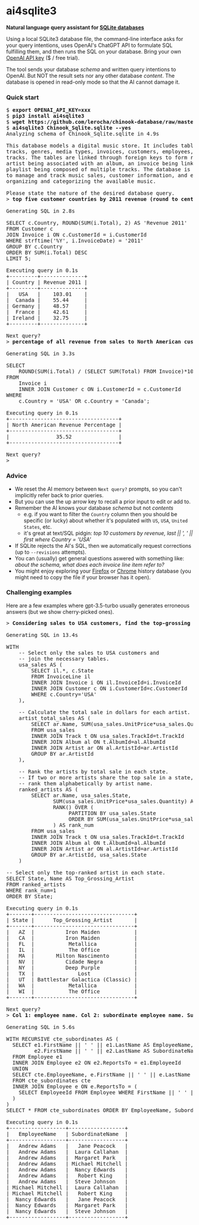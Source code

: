 # ai4sqlite3
**Natural language query assistant for [SQLite databases](https://www.sqlite.org/index.html)**

Using a local SQLite3 database file, the command-line interface asks for your query intentions, uses OpenAI's ChatGPT API to formulate SQL fulfilling them, and then runs the SQL on your database. Bring your own [OpenAI API key](https://www.howtogeek.com/885918/how-to-get-an-openai-api-key/) ($ / free trial).

The tool sends your database *schema* and written query intentions to OpenAI. But NOT the result sets nor any other database *content*. The database is opened in read-only mode so that the AI cannot damage it.

### Quick start

<pre>
$ <b>export OPENAI_API_KEY=xxx</b>
$ <b>pip3 install ai4sqlite3</b>
$ <b>wget https://github.com/lerocha/chinook-database/raw/master/ChinookDatabase/DataSources/Chinook_Sqlite.sqlite</b>
$ <b>ai4sqlite3 Chinook_Sqlite.sqlite --yes</b>
Analyzing schema of Chinook_Sqlite.sqlite in 4.9s 

This database models a digital music store. It includes tables for artists, albums,
tracks, genres, media types, invoices, customers, employees, playlists, and playlist
tracks. The tables are linked through foreign keys to form relationships, such as an
artist being associated with an album, an invoice being linked to a customer, and a
playlist being composed of multiple tracks. The database is designed to enable the store
to manage and track music sales, customer information, and employee records, as well as
organizing and categorizing the available music.

Please state the nature of the desired database query.
> <b>top five customer countries by 2011 revenue (round to cents)</b>

Generating SQL in 2.8s 

SELECT c.Country, ROUND(SUM(i.Total), 2) AS 'Revenue 2011'
FROM Customer c
JOIN Invoice i ON c.CustomerId = i.CustomerId
WHERE strftime('%Y', i.InvoiceDate) = '2011'
GROUP BY c.Country
ORDER BY SUM(i.Total) DESC
LIMIT 5;

Executing query in 0.1s 
+---------+--------------+
| Country | Revenue 2011 |
+---------+--------------+
|   USA   |    103.01    |
|  Canada |    55.44     |
| Germany |    48.57     |
|  France |    42.61     |
| Ireland |    32.75     |
+---------+--------------+

Next query?
> <b>percentage of all revenue from sales to North American customers</b>

Generating SQL in 3.3s 

SELECT 
    ROUND(SUM(i.Total) / (SELECT SUM(Total) FROM Invoice)*100, 2) AS "North American Revenue Percentage"
FROM 
    Invoice i
    INNER JOIN Customer c ON i.CustomerId = c.CustomerId
WHERE 
    c.Country = 'USA' OR c.Country = 'Canada';

Executing query in 0.1s 
+-----------------------------------+
| North American Revenue Percentage |
+-----------------------------------+
|               35.52               |
+-----------------------------------+

Next query?
>
</pre>

### Advice

* We reset the AI memory between `Next query?` prompts, so you can't implicitly refer back to prior queries.
* But you can use the up arrow key to recall a prior input to edit or add to.
* Remember the AI knows your database *schema* but not *contents*
  * e.g. if you want to filter the `Country` column then you should be specific (or lucky) about whether it's populated with `US`, `USA`, `United States`, etc.
  * it's great at text/SQL pidgin: *top 10 customers by revenue, last || ', ' || first where Country = 'USA'*
* If SQLite rejects the AI's SQL, then we automatically request corrections (up to `--revisions` attempts).
* You can (usually) get general questions aswered with something like: *about the schema, what does each invoice line item refer to?*
* You might enjoy exploring your [Firefox](https://www.foxtonforensics.com/browser-history-examiner/firefox-history-location) or [Chrome](https://www.foxtonforensics.com/browser-history-examiner/chrome-history-location) history database (you might need to copy the file if your browser has it open).

### Challenging examples

Here are a few examples where gpt-3.5-turbo usually generates erroneous answers (but we show cherry-picked ones).

<pre>
> <b>Considering sales to USA customers, find the top-grossing artist in each state.</b>

Generating SQL in 13.4s 

WITH 
    -- Select only the sales to USA customers and
    -- join the necessary tables.
    usa_sales AS (
        SELECT il.*, c.State
        FROM InvoiceLine il
        INNER JOIN Invoice i ON il.InvoiceId=i.InvoiceId
        INNER JOIN Customer c ON i.CustomerId=c.CustomerId
        WHERE c.Country='USA'
    ),
 
    -- Calculate the total sale in dollars for each artist.
    artist_total_sales AS (
        SELECT ar.Name, SUM(usa_sales.UnitPrice*usa_sales.Quantity) AS total_sales
        FROM usa_sales
        INNER JOIN Track t ON usa_sales.TrackId=t.TrackId
        INNER JOIN Album al ON t.AlbumId=al.AlbumId
        INNER JOIN Artist ar ON al.ArtistId=ar.ArtistId
        GROUP BY ar.ArtistId
    ),
 
    -- Rank the artists by total sale in each state.
    -- If two or more artists share the top sale in a state,
    -- rank them alphabetically by artist name.
    ranked_artists AS (
        SELECT ar.Name, usa_sales.State,
               SUM(usa_sales.UnitPrice*usa_sales.Quantity) AS state_sales,
               RANK() OVER (
                    PARTITION BY usa_sales.State 
                    ORDER BY SUM(usa_sales.UnitPrice*usa_sales.Quantity) DESC, ar.Name
               ) AS rank_num
        FROM usa_sales
        INNER JOIN Track t ON usa_sales.TrackId=t.TrackId
        INNER JOIN Album al ON t.AlbumId=al.AlbumId
        INNER JOIN Artist ar ON al.ArtistId=ar.ArtistId
        GROUP BY ar.ArtistId, usa_sales.State
    )
 
-- Select only the top-ranked artist in each state.
SELECT State, Name AS Top_Grossing_Artist
FROM ranked_artists
WHERE rank_num=1
ORDER BY State;

Executing query in 0.1s 
+-------+--------------------------------+
| State |      Top_Grossing_Artist       |
+-------+--------------------------------+
|   AZ  |          Iron Maiden           |
|   CA  |          Iron Maiden           |
|   FL  |           Metallica            |
|   IL  |           The Office           |
|   MA  |       Milton Nascimento        |
|   NV  |          Cidade Negra          |
|   NY  |          Deep Purple           |
|   TX  |              Lost              |
|   UT  | Battlestar Galactica (Classic) |
|   WA  |           Metallica            |
|   WI  |           The Office           |
+-------+--------------------------------+

Next query?
> <b>Col 1: employee name. Col 2: subordinate employee name. Subordinates include transitive as well as direct reports.</b>

Generating SQL in 5.6s 

WITH RECURSIVE cte_subordinates AS (
  SELECT e1.FirstName || ' ' || e1.LastName AS EmployeeName, 
         e2.FirstName || ' ' || e2.LastName AS SubordinateName
  FROM Employee e1
  INNER JOIN Employee e2 ON e2.ReportsTo = e1.EmployeeId
  UNION
  SELECT cte.EmployeeName, e.FirstName || ' ' || e.LastName AS SubordinateName
  FROM cte_subordinates cte
  INNER JOIN Employee e ON e.ReportsTo = (
    SELECT EmployeeId FROM Employee WHERE FirstName || ' ' || LastName = cte.SubordinateName
  )
)
SELECT * FROM cte_subordinates ORDER BY EmployeeName, SubordinateName LIMIT 25;

Executing query in 0.1s 
+------------------+------------------+
|   EmployeeName   | SubordinateName  |
+------------------+------------------+
|   Andrew Adams   |   Jane Peacock   |
|   Andrew Adams   |  Laura Callahan  |
|   Andrew Adams   |  Margaret Park   |
|   Andrew Adams   | Michael Mitchell |
|   Andrew Adams   |  Nancy Edwards   |
|   Andrew Adams   |   Robert King    |
|   Andrew Adams   |  Steve Johnson   |
| Michael Mitchell |  Laura Callahan  |
| Michael Mitchell |   Robert King    |
|  Nancy Edwards   |   Jane Peacock   |
|  Nancy Edwards   |  Margaret Park   |
|  Nancy Edwards   |  Steve Johnson   |
+------------------+------------------+
</pre>
